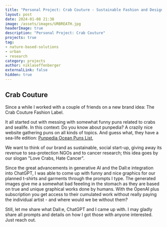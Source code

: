```yaml
---
title: "Personal Project: Crab Couture - Sustainable Fashion and Design with help of generative AI"
layout: post
date: 2024-01-08 21:38
image: /assets/images/URBREATH.jpg
headerImage: true
description: "Personal Project: Crab Couture"
projects: true
tag:
- nature-based-solutions
- urban
- research
category: projects
author: niklaseffenberger
externalLink: false
hidden: true
---
```


## Crab Couture

Since a while I worked with a couple of friends on a new brand idea: The Crab Couture Fashion Label.

It all started out with messing with somewhat funny puns related to crabs and sealife. In this context: Do you know about punpedia? A crazily nice website gathering puns on all kinds of topics. And guess what, they have a sea-life edition: [Punpedia Ocean Puns List](https://punpedia.org/ocean-puns/),

We want to think of our brand as sustainable, social start-up, giving away its revenue to sea-protection NGOs and to cancer research; this idea goes by our slogan "Love Crabs, Hate Cancer".

Since the great advancements in generative AI and the Dall:e integration into ChatGPT, I was able to come up with funny and nice graphics for our planned t-shirts and garments through the prompts I type. The generated images give me a somewhat bad feeeling in the stomach as they are based on true and unique graphical works done by humans. With the OpenAI plus subscription you get access to their cumulated work without really paying the individual artist - and where would we be without them?

Still, let me share what Dall:e, ChatGPT and I came up with. I may gladly share all prompts and details on how I got those with anyone interested. Just reach out.
